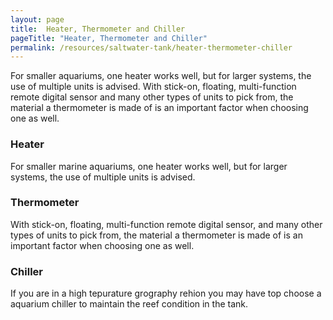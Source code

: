 ```yaml
---
layout: page
title:  Heater, Thermometer and Chiller
pageTitle: "Heater, Thermometer and Chiller"
permalink: /resources/saltwater-tank/heater-thermometer-chiller
---
```


For smaller aquariums, one heater works well, but for larger systems, the use of multiple units is advised. With stick-on, floating, multi-function remote digital sensor and many other types of units to pick from, the material a thermometer is made of is an important factor when choosing one as well.

### Heater
For smaller marine aquariums, one heater works well, but for larger systems, the use of multiple units is advised.

### Thermometer
With stick-on, floating, multi-function remote digital sensor, and many other types of units to pick from, the material a thermometer is made of is an important factor when choosing one as well.


### Chiller
If you are in a  high tepurature grography rehion you may have top choose a aquarium chiller to maintain the reef condition in the tank.